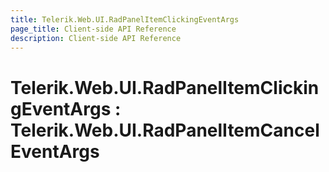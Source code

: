 ```yaml
---
title: Telerik.Web.UI.RadPanelItemClickingEventArgs
page_title: Client-side API Reference
description: Client-side API Reference
---
```


# Telerik.Web.UI.RadPanelItemClickingEventArgs : Telerik.Web.UI.RadPanelItemCancelEventArgs
